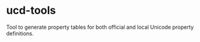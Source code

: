 # ucd-tools
Tool to generate property tables for both official and local Unicode property definitions.
